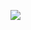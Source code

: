 ![](https://github-profile-summary-cards.vercel.app/api/cards/profile-details?username=sadness1rip&theme=solarized_dark)
